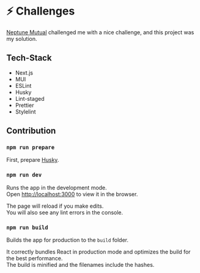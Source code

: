 # ⚡ Challenges

[Neptune Mutual](https://neptunemutual.com/) challenged me with a nice challenge, and this project was my solution.

## Tech-Stack

- Next.js
- MUI
- ESLint
- Husky
- Lint-staged
- Prettier
- Stylelint

## Contribution

### `npm run prepare`

First, prepare [Husky](https://github.com/typicode/husky).

### `npm run dev`

Runs the app in the development mode.\
Open [http://localhost:3000](http://localhost:3000) to view it in the browser.

The page will reload if you make edits.\
You will also see any lint errors in the console.

### `npm run build`

Builds the app for production to the `build` folder.

It correctly bundles React in production mode and optimizes the build for the best performance.\
The build is minified and the filenames include the hashes.
